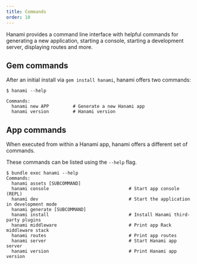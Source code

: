 ```yaml
---
title: Commands
order: 10
---
```


Hanami provides a command line interface with helpful commands for generating a new application, starting a console, starting a development server, displaying routes and more.

## Gem commands

After an initial install via `gem install hanami`, hanami offers two commands:

```shell
$ hanami --help

Commands:
  hanami new APP         # Generate a new Hanami app
  hanami version         # Hanami version
```

## App commands

When executed from within a Hanami app, hanami offers a different set of commands.

These commands can be listed using the `--help` flag.

```shell
$ bundle exec hanami --help
Commands:
  hanami assets [SUBCOMMAND]
  hanami console                              # Start app console (REPL)
  hanami dev                                  # Start the application in development mode
  hanami generate [SUBCOMMAND]
  hanami install                              # Install Hanami third-party plugins
  hanami middleware                           # Print app Rack middleware stack
  hanami routes                               # Print app routes
  hanami server                               # Start Hanami app server
  hanami version                              # Print Hanami app version
```
